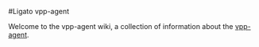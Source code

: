 #Ligato vpp-agent

Welcome to the vpp-agent wiki, a collection of information about the [vpp-agent](https://ligato.io/vpp-agent).
